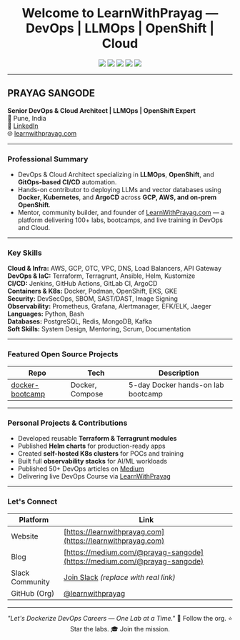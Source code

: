 <h1 align="center">Welcome to LearnWithPrayag — DevOps | LLMOps | OpenShift | Cloud</h1>

<p align="center">
  <img src="https://img.shields.io/badge/DevOps-Architect-informational?style=flat-square&color=blue" />
  <img src="https://img.shields.io/badge/Docker-Captain--in--progress-blue?style=flat-square&logo=docker" />
  <img src="https://img.shields.io/badge/OpenShift-Expert-red?style=flat-square&logo=redhat" />
  <img src="https://img.shields.io/badge/LLMOps-Specialist-purple?style=flat-square" />
  <img src="https://img.shields.io/badge/Cloud-GCP--AWS-green?style=flat-square&logo=google-cloud" />
</p>

---

##  PRAYAG SANGODE  
**Senior DevOps & Cloud Architect | LLMOps | OpenShift Expert**  
📍 Pune, India  
🔗 [LinkedIn](https://www.linkedin.com/in/prayag-sangode-41737318/)  
🌐 [learnwithprayag.com](https://learnwithprayag.com)

---

###  Professional Summary

- DevOps & Cloud Architect specializing in **LLMOps**, **OpenShift**, and **GitOps-based CI/CD** automation.
- Hands-on contributor to deploying LLMs and vector databases using **Docker**, **Kubernetes**, and **ArgoCD** across **GCP, AWS, and on-prem OpenShift**.
- Mentor, community builder, and founder of [LearnWithPrayag.com](https://learnwithprayag.com) — a platform delivering 100+ labs, bootcamps, and live training in DevOps and Cloud.

---

###  Key Skills

**Cloud & Infra:** AWS, GCP, OTC, VPC, DNS, Load Balancers, API Gateway  
**DevOps & IaC:** Terraform, Terragrunt, Ansible, Helm, Kustomize  
**CI/CD:** Jenkins, GitHub Actions, GitLab CI, ArgoCD  
**Containers & K8s:** Docker, Podman, OpenShift, EKS, GKE  
**Security:** DevSecOps, SBOM, SAST/DAST, Image Signing  
**Observability:** Prometheus, Grafana, Alertmanager, EFK/ELK, Jaeger  
**Languages:** Python, Bash  
**Databases:** PostgreSQL, Redis, MongoDB, Kafka  
**Soft Skills:** System Design, Mentoring, Scrum, Documentation  

---

###  Featured Open Source Projects

|  Repo |  Tech |  Description |
|--------|---------|----------------|
[ docker-bootcamp](https://github.com/learnwithprayag/docker-bootcamp) | Docker, Compose | 5-day Docker hands-on lab bootcamp  


---

###  Personal Projects & Contributions

- Developed reusable **Terraform & Terragrunt modules**
- Published **Helm charts** for production-ready apps
- Created **self-hosted K8s clusters** for POCs and training
- Built full **observability stacks** for AI/ML workloads
- Published 50+ DevOps articles on [Medium](https://medium.com/@prayag-sangode)
- Delivering live DevOps Course via [LearnWithPrayag](https://learnwithprayag.com)

---

###  Let's Connect

| Platform | Link |
|---------|------|
 Website | [https://learnwithprayag.com](https://learnwithprayag.com)  
 Blog | [https://medium.com/@prayag-sangode](https://medium.com/@prayag-sangode)  
 Slack Community | [Join Slack](https://join.slack.com/t/learnwithprayag/shared_invite/xyz) *(replace with real link)*  
 GitHub (Org) | [@learnwithprayag](https://github.com/learnwithprayag)  


---

<p align="center">
<i>"Let's Dockerize DevOps Careers — One Lab at a Time."</i>  
🚀 Follow the org. ⭐ Star the labs. 🎓 Join the mission.  
</p>
